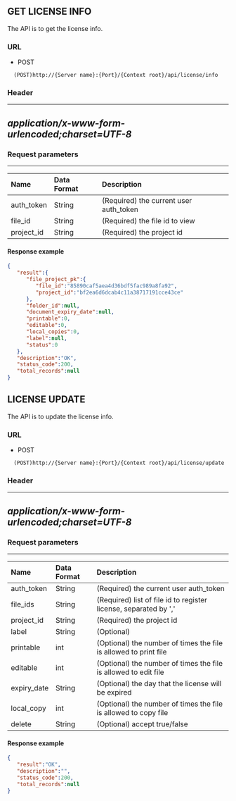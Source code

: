 ## GET LICENSE INFO

The API is to get the license info.

### URL
- POST
```` URL
  (POST)http://{Server name}:{Port}/{Context root}/api/license/info
````

### Header

  --------------------------------------------------------------------------------------------------
  *application/x-www-form-urlencoded;charset=UTF-8*
  --------------------------------------------------------------------------------------------------

### Request parameters

  ---------------------------------------------------------------------------- --------------------------------------------------------------------------------- -----------------------
| Name | Data Format | Description |
|:---|:---|:---|
| auth_token | String | (Required) the current user auth_token |
| file_id | String | (Required) the file id to view |
| project_id | String | (Required) the project id |

#### Response example
```json
{  
   "result":{  
      "file_project_pk":{  
         "file_id":"85890caf5aea4d36bdf5fac989a8fa92",
         "project_id":"bf2ea6d6dcab4c11a38717191cce43ce"
      },
      "folder_id":null,
      "document_expiry_date":null,
      "printable":0,
      "editable":0,
      "local_copies":0,
      "label":null,
      "status":0
   },
   "description":"OK",
   "status_code":200,
   "total_records":null
}
```

## LICENSE UPDATE

The API is to update the license info.

### URL
- POST
```` URL
  (POST)http://{Server name}:{Port}/{Context root}/api/license/update
````

### Header

  --------------------------------------------------------------------------------------------------
  *application/x-www-form-urlencoded;charset=UTF-8*
  --------------------------------------------------------------------------------------------------

### Request parameters

  ---------------------------------------------------------------------------- --------------------------------------------------------------------------------- -----------------------
| Name | Data Format | Description |
|:---|:---|:---|
| auth_token | String | (Required) the current user auth_token |
| file_ids | String | (Required) list of file id to register license, separated by ',' |
| project_id | String | (Required) the project id |
| label | String | (Optional) |
| printable | int | (Optional) the number of times the file is allowed to print file |
| editable | int | (Optional) the number of times the file is allowed to edit file |
| expiry_date | String | (Optional) the day that the license will be expired |
| local_copy | int | (Optional) the number of times the file is allowed to copy file |
| delete | String | (Optional) accept true/false |

#### Response example
```json
{  
   "result":"OK",
   "description":"",
   "status_code":200,
   "total_records":null
}
```

